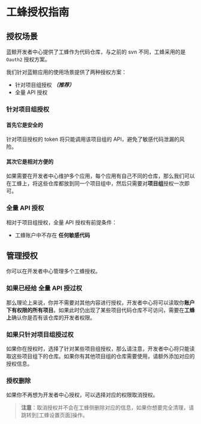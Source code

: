 # 工蜂授权指南

## 授权场景

蓝鲸开发者中心提供了工蜂作为代码仓库，与之前的 svn 不同，工蜂采用的是 `Oauth2` 授权方案。

我们针对蓝鲸应用的使用场景提供了两种授权方案：
- 针对项目组授权 ***（推荐）***
- 全量 API 授权

### 针对项目组授权
#### 首先它是安全的

针对项目授权的 token 将只能调用该项目组的 API，避免了敏感代码泄漏的风险。

#### 其次它是相对方便的

如果需要在开发者中心维护多个应用，每个应用有自己不同的仓库，那么我们可以在工蜂上，将这些仓库都放到同一个项目组中，然后只需要对**项目组**授权一次即可。

### 全量 API 授权

相对于项目组授权，全量 API 授权有前提条件：
- 工蜂账户中不存在 **任何敏感代码**

## 管理授权

你可以在开发者中心管理多个工蜂授权。

### 如果已经给 **全量 API** 授过权

那么理论上来说，你并不需要对其他内容进行授权，开发者中心将可以读取你**账户下有权限的所有项目**。如果此时仍出现了某些项目代码仓库不可访问，需要在**工蜂上**确认你是否有该仓库的开发者权限。

### 如果只针对项目组授过权

如果你在授权时，选择了针对某些项目组授权，那么请注意，开发者中心将只能读取这些项目组下的仓库。如果你有其他项目组的仓库需要使用，请额外添加对应的授权信息。

### 授权删除

如果你不再想为开发者中心授权，可以选择对应的权限取消授权。

> **注意**：取消授权并不会在工蜂侧删除对应的信息，如果你想要完全清理，请跳转到[工蜂设置页面]操作。
